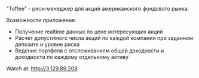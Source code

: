 "Toffee" - риск-менеджер для акций американского фондового рынка.

Возможности приложения:
- Получение realtime данных по цене интересующих акций
- Расчет допустимого числа акций по каждой компании при заданном депозите и уровне риска
- Ведение портфеля с отслеживанием общей доходности и доходности по каждому отдельному активу 

Watch at: http://3.129.89.208
